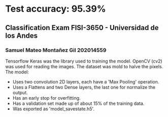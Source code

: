 # Test accuracy: 95.39%
## Classification Exam FISI-3650 - Universidad de los Andes
### Samuel Mateo Montañez Gil 202014559

Tensorflow Keras was the library used to training the model.
OpenCV (cv2) was used for reading the images.
The dataset was mold to halve the pixels.
The model:
- Uses two convolution 2D layers, each have a 'Max Pooling' operation.
- Uses a Flattens and two Dense layers, the last one for normalize the output.
- Has an early stop for overfitting.
- Has a validation set made up of about 15% of the training data.
- Was exported as 'model_savestate.h5'.
